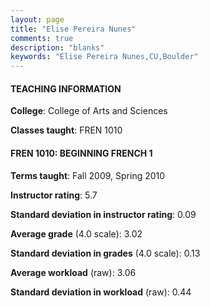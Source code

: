 ```yaml
---
layout: page
title: "Elise Pereira Nunes" 
comments: true
description: "blanks"
keywords: "Elise Pereira Nunes,CU,Boulder"
---
```

<head>
<script src="https://ajax.googleapis.com/ajax/libs/jquery/2.1.3/jquery.min.js"></script>
<script src="https://dl.dropboxusercontent.com/s/pc42nxpaw1ea4o9/highcharts.js?dl=0"></script>
<!-- <script src="../assets/js/highcharts.js"></script> -->
<style type="text/css">@font-face {
	font-family: "Bebas Neue";
	src: url(https://www.filehosting.org/file/details/544349/BebasNeue Regular.otf) format("opentype");
	}
	h1.Bebas { 
		font-family: "Bebas Neue", Verdana, Tahoma;
	}
</style>
</head>
	   
#### TEACHING INFORMATION

**College**: College of Arts and Sciences

**Classes taught**: FREN 1010

#### FREN 1010: BEGINNING FRENCH 1

**Terms taught**: Fall 2009, Spring 2010

**Instructor rating**: 5.7

**Standard deviation in instructor rating**: 0.09

**Average grade** (4.0 scale): 3.02

**Standard deviation in grades** (4.0 scale): 0.13

**Average workload** (raw): 3.06

**Standard deviation in workload** (raw): 0.44

